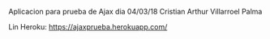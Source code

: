 Aplicacion para prueba de Ajax dia 04/03/18
Cristian Arthur Villarroel Palma

Lin Heroku: https://ajaxprueba.herokuapp.com/
